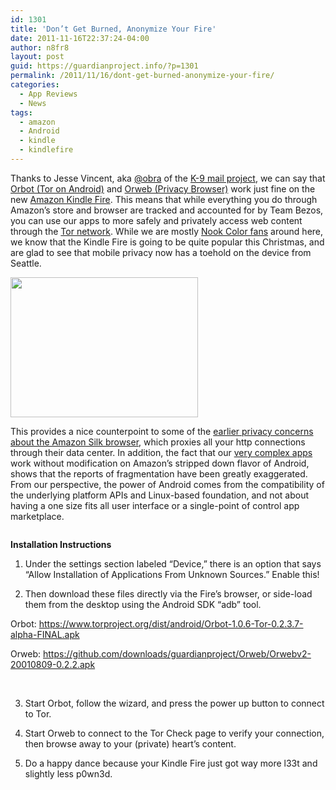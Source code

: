 ```yaml
---
id: 1301
title: 'Don’t Get Burned, Anonymize Your Fire'
date: 2011-11-16T22:37:24-04:00
author: n8fr8
layout: post
guid: https://guardianproject.info/?p=1301
permalink: /2011/11/16/dont-get-burned-anonymize-your-fire/
categories:
  - App Reviews
  - News
tags:
  - amazon
  - Android
  - kindle
  - kindlefire
---
```

Thanks to Jesse Vincent, aka [@obra](https://twitter.com/obra) of the [K-9 mail project](https://code.google.com/p/k9mail/), we can say that [Orbot (Tor on Android)](https://guardianproject.info/apps/orbot) and [Orweb (Privacy Browser)](https://guardianproject.info/apps/orweb) work just fine on the new [Amazon Kindle Fire](http://www.amazon.com/Kindle-Fire-Amazon-Tablet/dp/B0051VVOB2). This means that while everything you do through Amazon’s store and browser are tracked and accounted for by Team Bezos, you can use our apps to more safely and privately access web content through the [Tor network](https://torproject.org). While we are mostly [Nook Color fans](https://guardianproject.info/hardware/) around here, we know that the Kindle Fire is going to be quite popular this Christmas, and are glad to see that mobile privacy now has a toehold on the device from Seattle.

[<img title="448565907" src="https://guardianproject.info/wp-content/uploads/2011/11/448565907-300x224.jpg" alt="" width="300" height="224" />](http://twitpic.com/7f2bo3)

This provides a nice counterpoint to some of the [earlier privacy concerns about the Amazon Silk browser](http://www.slashgear.com/eff-talks-silk-browser-privacy-with-amazon-19189281/), which proxies all your http connections through their data center. In addition, the fact that our [very complex apps](https://gitweb.torproject.org/orbot.git/blob_plain/HEAD:/BUILD) work without modification on Amazon’s stripped down flavor of Android, shows that the reports of fragmentation have been greatly exaggerated. From our perspective, the power of Android comes from the compatibility of the underlying platform APIs and Linux-based foundation, and not about having a one size fits all user interface or a single-point of control app marketplace.

[<img class="size-medium wp-image-1306 alignnone" title="Kindle-Fire" src="https://guardianproject.info/wp-content/uploads/2011/11/Kindle-Fire.jpg" alt="" srcset="https://guardianproject.info/wp-content/uploads/2011/11/Kindle-Fire.jpg 500w, https://guardianproject.info/wp-content/uploads/2011/11/Kindle-Fire-300x168.jpg 300w" sizes="(max-width: 500px) 100vw, 500px" />](https://guardianproject.info/wp-content/uploads/2011/11/Kindle-Fire.jpg)

**Installation Instructions**

1) Under the settings section labeled “Device,” there is an option that says “Allow Installation of Applications From Unknown Sources.” Enable this!

2) Then download these files directly via the Fire’s browser, or side-load them from the desktop using the Android SDK “adb” tool.

Orbot: <https://www.torproject.org/dist/android/Orbot-1.0.6-Tor-0.2.3.7-alpha-FINAL.apk>

Orweb: <https://github.com/downloads/guardianproject/Orweb/Orwebv2-20010809-0.2.2.apk>

 

3) Start Orbot, follow the wizard, and press the power up button to connect to Tor.

4) Start Orweb to connect to the Tor Check page to verify your connection, then browse away to your (private) heart’s content.

5) Do a happy dance because your Kindle Fire just got way more l33t and slightly less p0wn3d.

 